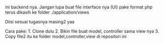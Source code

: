 ini backend nya. Jangan lupa buat file interface nya (UI) pake format php
terus dikasih ke folder ./application/views

Diisi sesuai tugasnya masing2 yaa

Cara pake:
	1. Clone dulu
	2. Bikin file buat model, controller sama view nya
	3. Copy file2 itu ke folder model,controller,view di repositori ini

